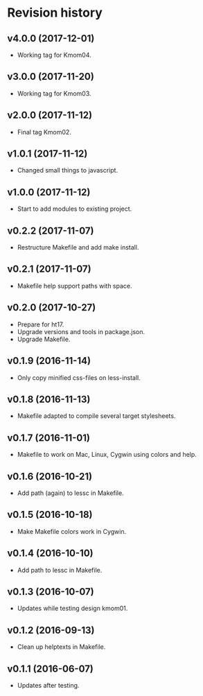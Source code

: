 Revision history
===============================

v4.0.0 (2017-12-01)
-------------------------------

* Working tag for Kmom04.

v3.0.0 (2017-11-20)
-------------------------------

* Working tag for Kmom03.

v2.0.0 (2017-11-12)
-------------------------------

* Final tag Kmom02.


v1.0.1 (2017-11-12)
-------------------------------

* Changed small things to javascript.


v1.0.0 (2017-11-12)
-------------------------------

* Start to add modules to existing project.


v0.2.2 (2017-11-07)
-------------------------------

* Restructure Makefile and add make install.


v0.2.1 (2017-11-07)
-------------------------------

* Makefile help support paths with space.


v0.2.0 (2017-10-27)
-------------------------------

* Prepare for ht17.
* Upgrade versions and tools in package.json.
* Upgrade Makefile.


v0.1.9 (2016-11-14)
-------------------------------

* Only copy minified css-files on less-install.


v0.1.8 (2016-11-13)
-------------------------------

* Makefile adapted to compile several target stylesheets.


v0.1.7 (2016-11-01)
-------------------------------

* Makefile to work on Mac, Linux, Cygwin using colors and help.


v0.1.6 (2016-10-21)
-------------------------------

* Add path (again) to lessc in Makefile.


v0.1.5 (2016-10-18)
-------------------------------

* Make Makefile colors work in Cygwin.


v0.1.4 (2016-10-10)
-------------------------------

* Add path to lessc in Makefile.


v0.1.3 (2016-10-07)
-------------------------------

* Updates while testing design kmom01.


v0.1.2 (2016-09-13)
-------------------------------

* Clean up helptexts in Makefile.


v0.1.1 (2016-06-07)
-------------------------------

* Updates after testing.
